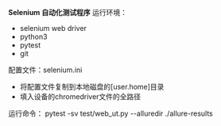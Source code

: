 **Selenium 自动化测试程序**
运行环境：
- selenium web driver
- python3
- pytest
- git

配置文件：selenium.ini
- 将配置文件复制到本地磁盘的[user.home]目录
- 填入设备的chromedriver文件的全路径

运行命令：
pytest -sv test/web_ut.py --alluredir ./allure-results


